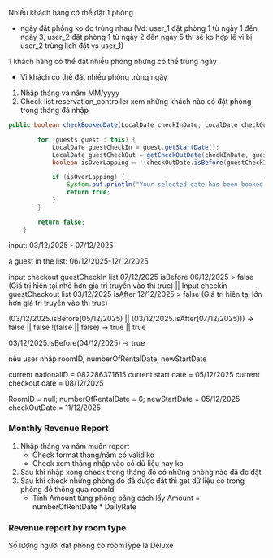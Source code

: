 Nhiều khách hàng có thể đặt 1 phòng
+ ngày đặt phòng ko đc trùng nhau (Vd: user_1 đặt phòng 1 từ ngày 1 đến ngày 3, user_2 đặt phòng 1 từ ngày 2 đến ngày 5 thí sẽ ko hợp lệ vì bị user_2 trùng lịch đặt vs user_1)

1 khách hàng có thể đặt nhiều phòng nhưng có thể trùng ngày
+ Vì khách có thể đặt nhiều phòng trùng ngày 

1. Nhập tháng và năm MM/yyyy
2. Check list reservation_controller xem những khách nào có đặt phòng trong tháng đã nhập



```Java
public boolean checkBookedDate(LocalDate checkInDate, LocalDate checkOutDate) {

        for (guests guest : this) {
            LocalDate guestCheckIn = guest.getStartDate();
            LocalDate guestCheckOut = getCheckOutDate(checkInDate, guest.getNumOfRentalDays());
            boolean isOverLapping = !(checkOutDate.isBefore(guestCheckIn) || checkInDate.isAfter(guestCheckOut));

            if (isOverLapping) {
                System.out.println("Your selected date has been booked.");
                return true;
            }
        }

        return false;
    }
```

input: 03/12/2025 - 07/12/2025

a guest in the list: 06/12/2025-12/12/2025

input checkout      guestCheckIn list
07/12/2025 isBefore 06/12/2025 > false (Giá trị hiên tại nhỏ hơn giá trị truyền vào thì true)
||
Input checkin      guestCheckout list
03/12/2025 isAfter 12/12/2025 > false (Giá trị hiên tại lớn hơn giá trị truyền vào thì true)

(03/12/2025.isBefore(05/12/2025) || (03/12/2025.isAfter(07/12/2025)))
-> false || false
!(false || false) -> true || true

03/12/2025.isBefore(04/12/2025) -> true

nếu user nhập roomID, numberOfRentalDate, newStartDate

current nationalID = 082286371615
current start date = 05/12/2025
current checkout date = 08/12/2025

RoomID = null;
numberOfRentalDate = 6;
newStartDate = 05/12/2025
checkOutDate = 11/12/2025

### Monthly Revenue Report 

1. Nhập tháng và năm muốn report
	- Check format tháng/năm có valid ko
	- Check xem tháng nhập vào có dữ liệu hay ko 
2. Sau khi nhập xong check trong tháng đó có những phòng nào đã đc đặt
3. Sau khi check những phòng đó đã được đặt thì get dữ liệu có trong phòng đó thông qua roomId
	+ Tính Amount từng phòng bằng cách lấy Amount = numberOfRentDate * DailyRate

### Revenue report by room type

Số lượng người đặt phòng có roomType là Deluxe


